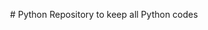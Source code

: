 <img href="https://www.python.org/static/community_logos/python-logo-master-v3-TM.png"> # Python
Repository to keep all Python codes

